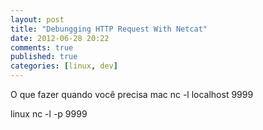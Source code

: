 ```yaml
---
layout: post
title: "Debungging HTTP Request With Netcat"
date: 2012-06-28 20:22
comments: true
published: true
categories: [linux, dev]
---
```


O que fazer quando você precisa
mac
nc -l localhost 9999

linux
nc -l -p 9999

    
